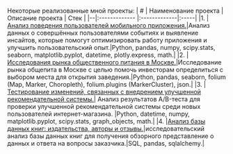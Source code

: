 Некоторые реализованные мной проекты:
| # | Наименование проекта        | Описание проекта           | Стек  |
|--|:------------- |:-------------|:-----|
|1. |[Анализ поведения пользователей мобильного приложения.](https://github.com/Heensz/yandex_practicum/tree/main/Analysis%20of%20the%20behavior%20of%20mobile%20application%20users)|Анализ данных о совершённых пользователями событиях и выявление инсайтов, которые помогут оптимизировать работу приложения и улучшить пользовательский опыт.|Python, pandas, numpy, scipy.stats, seaborn, matplotlib.pyplot, datetime, plotly.express, math.|
|2. |[Исследования рынка общественного питания в Москве.](https://github.com/Heensz/yandex_practicum/tree/main/Research%20of%20the%20catering%20market%20in%20Moscow)|Исследование рынка общепита в Москве с целью помочь инвесторам определиться с выбором места для открытия заведения.|Python, pandas, seaborn, folium (Map, Marker, Choropleth), folium.plugins (MarkerCluster), json.|
|3. |[Тестирование изменений, связанных с внедрением улучшенной рекомендательной системы.](https://github.com/Heensz/yandex_practicum/tree/main/Testing%20changes%20related%20to%20the%20introduction%20of%20an%20improved%20recommender%20system)| Анализ результатов A/B-теста для проверки улучшенной рекомендательной системы среди новых пользователей интернет-магазина. |Python, datetime, numpy, matplotlib.pyplot, scipy.stats, graph_objects, math.|
|4. |[Анализ базы данных книг: издательства, авторы и отзывы.](https://github.com/Heensz/yandex_practicum/tree/main/%D0%90nalysis%20of%20book%20database)|исследовательский анализ базы данных книг для получения обзорного представление о данных и ответа на вопросы заказчика.|SQL, pandas, sqlalchemy.|
